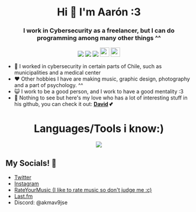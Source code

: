 <h1 align="center">Hi 👋 I'm Aarón :3</h1>
<h3 align="center">I work in Cybersecurity as a freelancer, but I can do programming among many other things ^^</h3>
<p align="left">
<div align="center">
  <img src="https://img.shields.io/badge/Age-21-99caff"/>  
  <img src="https://img.shields.io/badge/Live%20In-Chile-eb152d"/>  
  <img src="https://img.shields.io/badge/they-them-pink"/>  
  <img src="https://raw.githubusercontent.com/joypixels/pride-emoji-flags/master/svg/nonbinary-flag.svg" height="25"/>  
  <img src="https://raw.githubusercontent.com/joypixels/pride-emoji-flags/refs/heads/master/svg/pride-flag.svg" height="25"/>  
</div>

- 📝 I worked in cybersecurity in certain parts of Chile, such as municipalities and a medical center 
- ❤️ Other hobbies I have are making music, graphic design, photography and a part of psychology. ^^
- 😺 I work to be a good person, and I work to have a good mentality :3
- 🤍 Nothing to see but here's my love who has a lot of interesting stuff in his github, you can check it out: <b> [David](https://github.com/d4vid-vl) 💕</b> 

<h1 align="center">Languages/Tools i know:)</h1>
<p align="center">
  <a href="https://skillicons.dev">
    <img src="https://skillicons.dev/icons?i=ableton,py,docker,c,ruby,perl,bsd,html,vscode,atom,neovim,ps,pr,ai&theme=dark" />
  </a>
</p>

##                                       My Socials! 📱
- [Twitter](https://twitter.com/Akmav9jse)
- [Instagram](https://www.instagram.com/Akmav9jse/)
- [RateYourMusic (I like to rate music so don't judge me :c)](https://rateyourmusic.com/~Akmav9jse)
- [Last.fm](https://www.last.fm/user/akmav9jse)
- Discord: @akmav9jse
